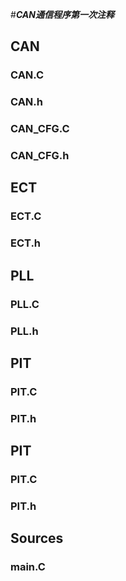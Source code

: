 #***CAN通信程序第一次注释***
## CAN
### CAN.C
### CAN.h
### CAN_CFG.C
### CAN_CFG.h


## ECT
### ECT.C
### ECT.h

## PLL
### PLL.C
### PLL.h

## PIT
### PIT.C
### PIT.h

## PIT
### PIT.C
### PIT.h

## Sources
### main.C

	



	

